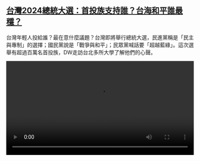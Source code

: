 <!--1702469824000-->
[台灣2024總統大選：首投族支持誰？台海和平誰最穩？](https://www.dw.com/zh/%E5%8F%B0%E7%81%A32024%E7%B8%BD%E7%B5%B1%E5%A4%A7%E9%81%B8%EF%BC%9A%E9%A6%96%E6%8A%95%E6%97%8F%E6%94%AF%E6%8C%81%E8%AA%B0%EF%BC%9F%E5%8F%B0%E6%B5%B7%E5%92%8C%E5%B9%B3%E8%AA%B0%E6%9C%80%E7%A9%A9%EF%BC%9F/a-67710810)
------

<p>台灣年輕人投給誰？最在意什麼議題？台灣即將舉行總統大選，民進黨稱是「民主與專制」的選擇；國民黨說是「戰爭與和平」；民眾黨喊話要「超越藍綠」。這次選舉有超過百萬名首投族，DW走訪台北多所大學了解他們的心聲。</small></p><video src="https://tvdownloaddw-a.akamaihd.net/dwtv_video/flv/vdt_zh/2023/bchi231213_001_firstvote_01r_AVC_1280x720.mp4" controls style="width:100%"></video>
